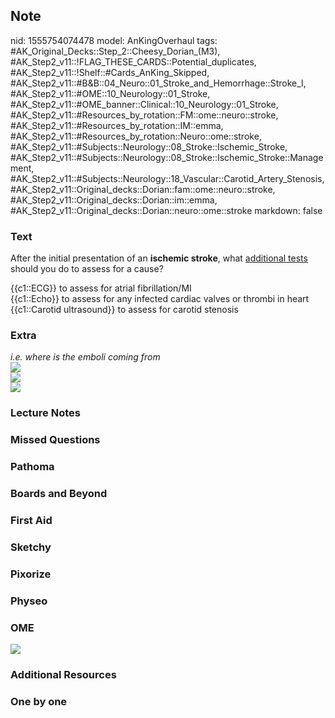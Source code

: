 ## Note
nid: 1555754074478
model: AnKingOverhaul
tags: #AK_Original_Decks::Step_2::Cheesy_Dorian_(M3), #AK_Step2_v11::!FLAG_THESE_CARDS::Potential_duplicates, #AK_Step2_v11::!Shelf::#Cards_AnKing_Skipped, #AK_Step2_v11::#B&B::04_Neuro::01_Stroke_and_Hemorrhage::Stroke_I, #AK_Step2_v11::#OME::10_Neurology::01_Stroke, #AK_Step2_v11::#OME_banner::Clinical::10_Neurology::01_Stroke, #AK_Step2_v11::#Resources_by_rotation::FM::ome::neuro::stroke, #AK_Step2_v11::#Resources_by_rotation::IM::emma, #AK_Step2_v11::#Resources_by_rotation::Neuro::ome::stroke, #AK_Step2_v11::#Subjects::Neurology::08_Stroke::Ischemic_Stroke, #AK_Step2_v11::#Subjects::Neurology::08_Stroke::Ischemic_Stroke::Management, #AK_Step2_v11::#Subjects::Neurology::18_Vascular::Carotid_Artery_Stenosis, #AK_Step2_v11::Original_decks::Dorian::fam::ome::neuro::stroke, #AK_Step2_v11::Original_decks::Dorian::im::emma, #AK_Step2_v11::Original_decks::Dorian::neuro::ome::stroke
markdown: false

### Text
After the initial presentation of an <b>ischemic stroke</b>, what
<u>additional tests</u> should you do to assess for a cause?
<div>
  {{c1::ECG}} to assess for atrial fibrillation/MI
</div>
<div>
  {{c1::Echo}} to assess for any infected cardiac valves or thrombi
  in heart
</div>
<div>
  {{c1::Carotid ultrasound}} to assess for carotid stenosis
</div>

### Extra
<div>
  <div>
    <i>i.e. where is the emboli coming from</i>
  </div>
  <div></div>
  <div>
    <div>
      <div>
        <div>
          <i><img src="paste-4365078342139905.jpg"></i>
        </div>
        <div>
          <i><img src="paste-4365091227041793.jpg"></i>
        </div>
      </div>
    </div>
  </div>
</div>
<div>
  <i><img src="paste-10183367459238.jpg"></i>
</div>

### Lecture Notes


### Missed Questions


### Pathoma


### Boards and Beyond


### First Aid


### Sketchy


### Pixorize


### Physeo


### OME
<div class="ome-widget">
  <a href=
  "https://onlinemeded.org/spa/neurology/stroke/acquire?ref=anki"><img src="_OME_AnkiFlashcards_Lesson_1.png"></a>
</div>

### Additional Resources


### One by one

